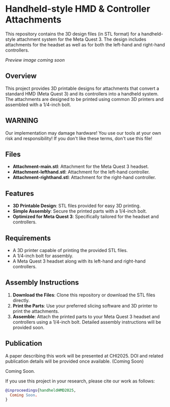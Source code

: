 # Handheld-style HMD & Controller Attachments

This repository contains the 3D design files (in STL format) for a handheld-style attachment system for the Meta Quest 3. The design includes attachments for the headset as well as for both the left-hand and right-hand controllers.

_Preview image coming soon_

## Overview

This project provides 3D printable designs for attachments that convert a standard HMD (Meta Quest 3) and its controllers into a handheld system. The attachments are designed to be printed using common 3D printers and assembled with a 1/4-inch bolt.

## WARNING
Our implementation may damage hardware! You use our tools at your own risk and responsibility! If you don't like these terms, don't use this file!

## Files

- **Attachment-main.stl**: Attachment for the Meta Quest 3 headset.
- **Attachment-lefthand.stl**: Attachment for the left-hand controller.
- **Attachment-righthand.stl**: Attachment for the right-hand controller.

## Features

- **3D Printable Design**: STL files provided for easy 3D printing.
- **Simple Assembly**: Secure the printed parts with a 1/4-inch bolt.
- **Optimized for Meta Quest 3**: Specifically tailored for the headset and controllers.

## Requirements

- A 3D printer capable of printing the provided STL files.
- A 1/4-inch bolt for assembly.
- A Meta Quest 3 headset along with its left-hand and right-hand controllers.

## Assembly Instructions

1. **Download the Files**: Clone this repository or download the STL files directly.
2. **Print the Parts**: Use your preferred slicing software and 3D printer to print the attachments.
3. **Assemble**: Attach the printed parts to your Meta Quest 3 headset and controllers using a 1/4-inch bolt. Detailed assembly instructions will be provided soon.

## Publication

A paper describing this work will be presented at CHI2025. DOI and related publication details will be provided once available. (Coming Soon)

Coming Soon.

If you use this project in your research, please cite our work as follows:

```bibtex
@inproceedings{handheldHMD2025,
  Coming Soon.
}
```
